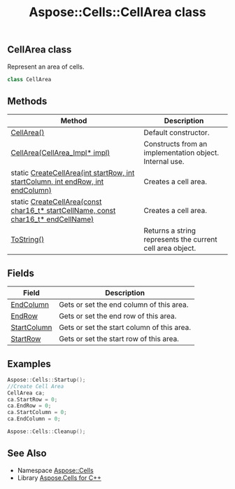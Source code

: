 ﻿---
title: Aspose::Cells::CellArea class
linktitle: CellArea
second_title: Aspose.Cells for C++ API Reference
description: 'Aspose::Cells::CellArea class. Represent an area of cells in C++.'
type: docs
weight: 1400
url: /cpp/aspose.cells/cellarea/
---
## CellArea class


Represent an area of cells.

```cpp
class CellArea
```

## Methods

| Method | Description |
| --- | --- |
| [CellArea()](./cellarea/) | Default constructor. |
| [CellArea(CellArea_Impl* impl)](./cellarea/) | Constructs from an implementation object. Internal use. |
| static [CreateCellArea(int startRow, int startColumn, int endRow, int endColumn)](./createcellarea/) | Creates a cell area. |
| static [CreateCellArea(const char16_t* startCellName, const char16_t* endCellName)](./createcellarea/) | Creates a cell area. |
| [ToString()](./tostring/) | Returns a string represents the current cell area object. |
## Fields

| Field | Description |
| --- | --- |
| [EndColumn](./endcolumn/) | Gets or set the end column of this area. |
| [EndRow](./endrow/) | Gets or set the end row of this area. |
| [StartColumn](./startcolumn/) | Gets or set the start column of this area. |
| [StartRow](./startrow/) | Gets or set the start row of this area. |

## Examples


```cpp
Aspose::Cells::Startup();
//Create Cell Area
CellArea ca;
ca.StartRow = 0;
ca.EndRow = 0;
ca.StartColumn = 0;
ca.EndColumn = 0;

Aspose::Cells::Cleanup();
```

## See Also

* Namespace [Aspose::Cells](../)
* Library [Aspose.Cells for C++](../../)
